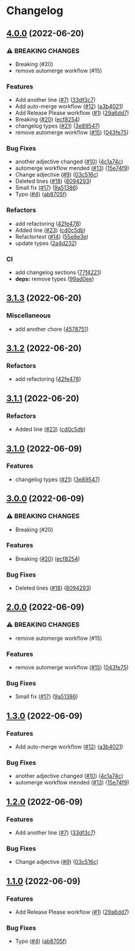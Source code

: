 # Changelog

## [4.0.0](https://github.com/mrchrmn/conventional-pr/compare/conventional-pr-v3.1.3...conventional-pr-v4.0.0) (2022-06-20)


### ⚠ BREAKING CHANGES

* Breaking (#20)
* remove automerge workflow (#15)

### Features

* Add another line ([#7](https://github.com/mrchrmn/conventional-pr/issues/7)) ([33df3c7](https://github.com/mrchrmn/conventional-pr/commit/33df3c7d7872d9e94d6867ce8c36adbd8cac9fde))
* Add auto-merge workflow ([#12](https://github.com/mrchrmn/conventional-pr/issues/12)) ([a3b4021](https://github.com/mrchrmn/conventional-pr/commit/a3b40216652deea6f8587f134a32e786d181c6ae))
* Add Release Please workflow ([#1](https://github.com/mrchrmn/conventional-pr/issues/1)) ([29a6dd7](https://github.com/mrchrmn/conventional-pr/commit/29a6dd7c6e2e6f4a9a34708e9dd072ef02b1f816))
* Breaking ([#20](https://github.com/mrchrmn/conventional-pr/issues/20)) ([ecf8254](https://github.com/mrchrmn/conventional-pr/commit/ecf82547beeba4d411dff63c60e47ee93cdd0d5f))
* changelog types ([#21](https://github.com/mrchrmn/conventional-pr/issues/21)) ([3e89547](https://github.com/mrchrmn/conventional-pr/commit/3e89547041226cf29ebf765545b3eb8951b7cf11))
* remove automerge workflow ([#15](https://github.com/mrchrmn/conventional-pr/issues/15)) ([043fe75](https://github.com/mrchrmn/conventional-pr/commit/043fe75ca45f44149dd5b7065f3779f4d1559279))


### Bug Fixes

* another adjective changed ([#10](https://github.com/mrchrmn/conventional-pr/issues/10)) ([4c1a74c](https://github.com/mrchrmn/conventional-pr/commit/4c1a74c2057b29404f47102ebe9b14ace7810eda))
* automerge workflow mended ([#13](https://github.com/mrchrmn/conventional-pr/issues/13)) ([15e74f9](https://github.com/mrchrmn/conventional-pr/commit/15e74f9d7b158c60ddf51783947154e33cbc4432))
* Change adjective ([#9](https://github.com/mrchrmn/conventional-pr/issues/9)) ([03c516c](https://github.com/mrchrmn/conventional-pr/commit/03c516c630b7a3eca3d58bbb19a78b55fd2c565d))
* Deleted lines ([#18](https://github.com/mrchrmn/conventional-pr/issues/18)) ([8094293](https://github.com/mrchrmn/conventional-pr/commit/8094293875c59ca6db1569a80bd215da20736ae2))
* Small fix ([#17](https://github.com/mrchrmn/conventional-pr/issues/17)) ([9a51386](https://github.com/mrchrmn/conventional-pr/commit/9a51386831f1c1d2150fd5d5e04fb208058ab01f))
* Typo ([#4](https://github.com/mrchrmn/conventional-pr/issues/4)) ([ab8705f](https://github.com/mrchrmn/conventional-pr/commit/ab8705f49d12aef207100fe83cfb08fd89a38383))


### Refactors

* add refactoring ([42fe478](https://github.com/mrchrmn/conventional-pr/commit/42fe478af9c6383e87ac5ec57d7f3679736cd9a1))
* Added line ([#23](https://github.com/mrchrmn/conventional-pr/issues/23)) ([cd0c5db](https://github.com/mrchrmn/conventional-pr/commit/cd0c5dbf6844e7cc83c2c63add49279c6340b4f8))
* Refactortest ([#14](https://github.com/mrchrmn/conventional-pr/issues/14)) ([55e8e3e](https://github.com/mrchrmn/conventional-pr/commit/55e8e3e0ff3a7356d37b0c14c7a662de86df1006))
* update types ([2a4d232](https://github.com/mrchrmn/conventional-pr/commit/2a4d232194f0ac0fe447b483b9755b0e4df19499))


### CI

* add changelog sections ([77f4221](https://github.com/mrchrmn/conventional-pr/commit/77f4221b546601312655b30d16797e312031344c))
* **deps:** remove types ([99ad0ee](https://github.com/mrchrmn/conventional-pr/commit/99ad0ee07b74802d8f88bbd47fa7ad9d1f7f197c))

## [3.1.3](https://github.com/mrchrmn/conventional-pr/compare/v3.1.2...v3.1.3) (2022-06-20)


### Miscellaneous

* add another chore ([4578751](https://github.com/mrchrmn/conventional-pr/commit/4578751be0dae9722636342fcd331cd08e7d3015))

## [3.1.2](https://github.com/mrchrmn/conventional-pr/compare/v3.1.1...v3.1.2) (2022-06-20)


### Refactors

* add refactoring ([42fe478](https://github.com/mrchrmn/conventional-pr/commit/42fe478af9c6383e87ac5ec57d7f3679736cd9a1))

## [3.1.1](https://github.com/mrchrmn/conventional-pr/compare/v3.1.0...v3.1.1) (2022-06-20)


### Refactors

* Added line ([#23](https://github.com/mrchrmn/conventional-pr/issues/23)) ([cd0c5db](https://github.com/mrchrmn/conventional-pr/commit/cd0c5dbf6844e7cc83c2c63add49279c6340b4f8))

## [3.1.0](https://github.com/mrchrmn/conventional-pr/compare/v3.0.0...v3.1.0) (2022-06-09)


### Features

* changelog types ([#21](https://github.com/mrchrmn/conventional-pr/issues/21)) ([3e89547](https://github.com/mrchrmn/conventional-pr/commit/3e89547041226cf29ebf765545b3eb8951b7cf11))

## [3.0.0](https://github.com/mrchrmn/conventional-pr/compare/v2.0.0...v3.0.0) (2022-06-09)


### ⚠ BREAKING CHANGES

* Breaking (#20)

### Features

* Breaking ([#20](https://github.com/mrchrmn/conventional-pr/issues/20)) ([ecf8254](https://github.com/mrchrmn/conventional-pr/commit/ecf82547beeba4d411dff63c60e47ee93cdd0d5f))


### Bug Fixes

* Deleted lines ([#18](https://github.com/mrchrmn/conventional-pr/issues/18)) ([8094293](https://github.com/mrchrmn/conventional-pr/commit/8094293875c59ca6db1569a80bd215da20736ae2))

## [2.0.0](https://github.com/mrchrmn/conventional-pr/compare/v1.3.0...v2.0.0) (2022-06-09)


### ⚠ BREAKING CHANGES

* remove automerge workflow (#15)

### Features

* remove automerge workflow ([#15](https://github.com/mrchrmn/conventional-pr/issues/15)) ([043fe75](https://github.com/mrchrmn/conventional-pr/commit/043fe75ca45f44149dd5b7065f3779f4d1559279))


### Bug Fixes

* Small fix ([#17](https://github.com/mrchrmn/conventional-pr/issues/17)) ([9a51386](https://github.com/mrchrmn/conventional-pr/commit/9a51386831f1c1d2150fd5d5e04fb208058ab01f))

## [1.3.0](https://github.com/mrchrmn/conventional-pr/compare/v1.2.0...v1.3.0) (2022-06-09)


### Features

* Add auto-merge workflow ([#12](https://github.com/mrchrmn/conventional-pr/issues/12)) ([a3b4021](https://github.com/mrchrmn/conventional-pr/commit/a3b40216652deea6f8587f134a32e786d181c6ae))


### Bug Fixes

* another adjective changed ([#10](https://github.com/mrchrmn/conventional-pr/issues/10)) ([4c1a74c](https://github.com/mrchrmn/conventional-pr/commit/4c1a74c2057b29404f47102ebe9b14ace7810eda))
* automerge workflow mended ([#13](https://github.com/mrchrmn/conventional-pr/issues/13)) ([15e74f9](https://github.com/mrchrmn/conventional-pr/commit/15e74f9d7b158c60ddf51783947154e33cbc4432))

## [1.2.0](https://github.com/mrchrmn/conventional-pr/compare/v1.1.0...v1.2.0) (2022-06-09)


### Features

* Add another line ([#7](https://github.com/mrchrmn/conventional-pr/issues/7)) ([33df3c7](https://github.com/mrchrmn/conventional-pr/commit/33df3c7d7872d9e94d6867ce8c36adbd8cac9fde))


### Bug Fixes

* Change adjective ([#9](https://github.com/mrchrmn/conventional-pr/issues/9)) ([03c516c](https://github.com/mrchrmn/conventional-pr/commit/03c516c630b7a3eca3d58bbb19a78b55fd2c565d))

## [1.1.0](https://github.com/mrchrmn/conventional-pr/compare/1.0.0...v1.1.0) (2022-06-09)


### Features

* Add Release Please workflow ([#1](https://github.com/mrchrmn/conventional-pr/issues/1)) ([29a6dd7](https://github.com/mrchrmn/conventional-pr/commit/29a6dd7c6e2e6f4a9a34708e9dd072ef02b1f816))


### Bug Fixes

* Typo ([#4](https://github.com/mrchrmn/conventional-pr/issues/4)) ([ab8705f](https://github.com/mrchrmn/conventional-pr/commit/ab8705f49d12aef207100fe83cfb08fd89a38383))
